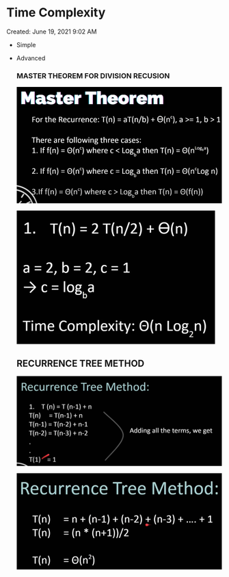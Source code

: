 # Time Complexity

Created: June 19, 2021 9:02 AM

- Simple
- Advanced

    ### MASTER THEOREM FOR DIVISION RECUSION

    ![Time%20Complexity%20192b441325a04dafa0caf3e10102fed2/Untitled.png](Time%20Complexity%20192b441325a04dafa0caf3e10102fed2/Untitled.png)

    ![Time%20Complexity%20192b441325a04dafa0caf3e10102fed2/Untitled%201.png](Time%20Complexity%20192b441325a04dafa0caf3e10102fed2/Untitled%201.png)

    ## RECURRENCE TREE METHOD

    ![Time%20Complexity%20192b441325a04dafa0caf3e10102fed2/Untitled%202.png](Time%20Complexity%20192b441325a04dafa0caf3e10102fed2/Untitled%202.png)

    ![Time%20Complexity%20192b441325a04dafa0caf3e10102fed2/Untitled%203.png](Time%20Complexity%20192b441325a04dafa0caf3e10102fed2/Untitled%203.png)